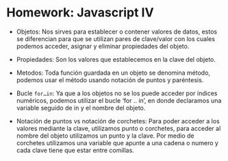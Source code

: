 # Homework: Javascript IV

* Objetos: Nos sirves para establecer o contener valores de datos, estos se diferencian para que se utilizan pares de clave/valor con los cuales podemos acceder, asignar y eliminar propiedades del objeto. 

* Propiedades: Son los valores que establecemos en la clave del objeto.

* Metodos: Toda función guardada en un objeto se denomina método, podemos usar el método usando notación de puntos y paréntesis. 

* Bucle `for…in`: Ya que a los objetos no se los puede acceder por índices numéricos, podemos utilizar el bucle ‘for .. in’, en donde declaramos una variable seguido de in y el nombre del objeto. 

* Notación de puntos vs notación de corchetes: Para poder acceder a los valores mediante la clave, utilizamos punto o corchetes, para acceder al nombre del objeto utilizamos un punto y la clave. Por medio de corchetes utilizamos una variable que apunte a una cadena o numero y cada clave tiene que estar entre comillas. 